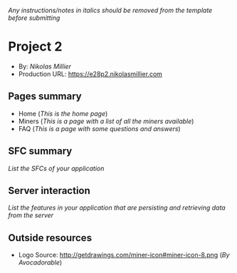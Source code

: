 *Any instructions/notes in italics should be removed from the template before submitting*

# Project 2
+ By: *Nikolas Millier*
+ Production URL: <https://e28p2.nikolasmillier.com>

## Pages summary
+ Home (*This is the home page*)
+ Miners (*This is a page with a list of all the miners available*)
+ FAQ (*This is a page with some questions and answers*)


## SFC summary
*List the SFCs of your application*
  
## Server interaction
*List the features in your application that are persisting and retrieving data from the server*

## Outside resources
+ Logo Source: http://getdrawings.com/miner-icon#miner-icon-8.png (*By Avocadorable*)
